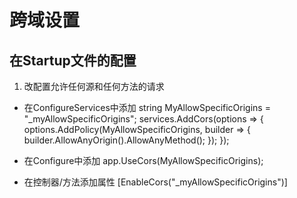# 跨域设置

## 在Startup文件的配置

1. 改配置允许任何源和任何方法的请求

+ 在ConfigureServices中添加
    string MyAllowSpecificOrigins = "_myAllowSpecificOrigins";
    services.AddCors(options =>
    {
        options.AddPolicy(MyAllowSpecificOrigins, builder =>
            {
                builder.AllowAnyOrigin().AllowAnyMethod();
            });
    });
+ 在Configure中添加
    app.UseCors(MyAllowSpecificOrigins);

+ 在控制器/方法添加属性
    [EnableCors("_myAllowSpecificOrigins")]
